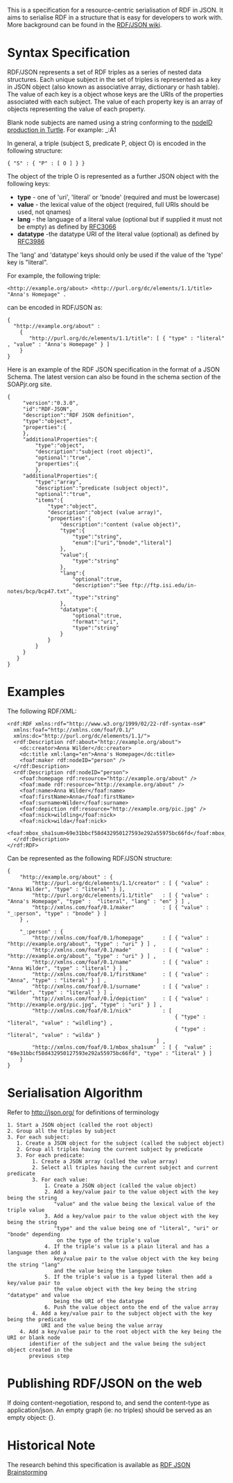 This is a specification for a resource-centric serialisation of RDF in JSON. It aims to serialise RDF in a structure that is easy for developers to work with. More background can be found in the [RDF/JSON wiki](https://github.com/iand/rdf-json/wiki).

# Syntax Specification

RDF/JSON represents a set of RDF triples as a series of nested data structures. Each unique subject in the set of triples is represented as a key in JSON object (also known as associative array, dictionary or hash table). The value of each key is a object whose keys are the URIs of the properties associated with each subject. The value of each property key is an array of objects representing the value of each property.

Blank node subjects are named using a string conforming to the [nodeID production in Turtle](http://www.dajobe.org/2004/01/turtle/#nodeID). For example: _:A1

In general, a triple (subject S, predicate P, object O) is encoded in the following structure:

    { "S" : { "P" : [ O ] } }

The object of the triple O is represented as a further JSON object with the following keys:

* **type** - one of 'uri', 'literal' or 'bnode' (required and must be lowercase)
* **value** - the lexical value of the object (required, full URIs should be used, not qnames)
* **lang** - the language of a literal value (optional but if supplied it must not be empty) as defined by [RFC3066](http://www.ietf.org/rfc/rfc3066.txt)
* **datatype** -the datatype URI of the literal value (optional) as defined by [RFC3986](http://www.ietf.org/rfc/rfc3986.txt)

The 'lang' and 'datatype' keys should only be used if the value of the 'type' key is "literal".

For example, the following triple:

    <http://example.org/about> <http://purl.org/dc/elements/1.1/title> "Anna's Homepage" .

can be encoded in RDF/JSON as:

    {
      "http://example.org/about" : 
        {
           "http://purl.org/dc/elements/1.1/title": [ { "type" : "literal" , "value" : "Anna's Homepage" } ]
        }
    }

Here is an example of the RDF JSON specification in the format of a JSON Schema. The latest version can also be found in the schema section of the SOAPjr.org site.

    {
         "version":"0.3.0",
         "id":"RDF-JSON",
         "description":"RDF JSON definition",
         "type":"object",
         "properties":{
         },
         "additionalProperties":{
             "type":"object",
             "description":"subject (root object)",
             "optional":"true",
             "properties":{
             },
         "additionalProperties":{
             "type":"array",
             "description":"predicate (subject object)",
             "optional":"true",
             "items":{
                 "type":"object",
                 "description":"object (value array)",
                 "properties":{
                     "description":"content (value object)",
                     "type":{
                         "type":"string",
                         "enum":["uri","bnode","literal"]
                     },
                     "value":{
                         "type":"string"
                     },
                     "lang":{
                         "optional":true,
                         "description":"See ftp://ftp.isi.edu/in-notes/bcp/bcp47.txt",
                         "type":"string"
                     },
                     "datatype":{
                         "optional":true,
                         "format":"uri",
                         "type":"string"
                     }
                 }
             }
         }
       }
    }

# Examples

The following RDF/XML:

    <rdf:RDF xmlns:rdf="http://www.w3.org/1999/02/22-rdf-syntax-ns#"
      xmlns:foaf="http://xmlns.com/foaf/0.1/"
      xmlns:dc="http://purl.org/dc/elements/1.1/">
      <rdf:Description rdf:about="http://example.org/about">
        <dc:creator>Anna Wilder</dc:creator>
        <dc:title xml:lang="en">Anna's Homepage</dc:title>
        <foaf:maker rdf:nodeID="person" />
      </rdf:Description>
      <rdf:Description rdf:nodeID="person">
        <foaf:homepage rdf:resource="http://example.org/about" />
        <foaf:made rdf:resource="http://example.org/about" />
        <foaf:name>Anna Wilder</foaf:name>
        <foaf:firstName>Anna</foaf:firstName>
        <foaf:surname>Wilder</foaf:surname>
        <foaf:depiction rdf:resource="http://example.org/pic.jpg" />
        <foaf:nick>wildling</foaf:nick>
        <foaf:nick>wilda</foaf:nick>
        <foaf:mbox_sha1sum>69e31bbcf58d432950127593e292a55975bc66fd</foaf:mbox_sha1sum>
      </rdf:Description>
    </rdf:RDF>

Can be represented as the following RDF/JSON structure:

    {
        "http://example.org/about" : {
            "http://purl.org/dc/elements/1.1/creator" : [ { "value" : "Anna Wilder", "type" : "literal" } ],
            "http://purl.org/dc/elements/1.1/title"   : [ { "value" : "Anna's Homepage", "type" :  "literal", "lang" : "en" } ] ,
            "http://xmlns.com/foaf/0.1/maker"         : [ { "value" : "_:person", "type" : "bnode" } ]
        } ,
 
        "_:person" : {
            "http://xmlns.com/foaf/0.1/homepage"      : [ { "value" : "http://example.org/about", "type" : "uri" } ] ,
            "http://xmlns.com/foaf/0.1/made"          : [ { "value" : "http://example.org/about", "type" : "uri" } ] ,
            "http://xmlns.com/foaf/0.1/name"          : [ { "value" : "Anna Wilder", "type" : "literal" } ] ,
            "http://xmlns.com/foaf/0.1/firstName"     : [ { "value" : "Anna", "type" : "literal" } ] ,
            "http://xmlns.com/foaf/0.1/surname"       : [ { "value" : "Wilder", "type" : "literal" } ] , 
            "http://xmlns.com/foaf/0.1/depiction"     : [ { "value" : "http://example.org/pic.jpg", "type" : "uri" } ] ,
            "http://xmlns.com/foaf/0.1/nick"          : [ 
                                                          { "type" : "literal", "value" : "wildling"} , 
                                                          { "type" : "literal", "value" : "wilda" } 
                                                    ] ,
            "http://xmlns.com/foaf/0.1/mbox_sha1sum"  : [ {  "value" : "69e31bbcf58d432950127593e292a55975bc66fd", "type" : "literal" } ] 
        }
    }

# Serialisation Algorithm

Refer to http://json.org/ for definitions of terminology

    1. Start a JSON object (called the root object)
    2. Group all the triples by subject
    3. For each subject:
       1. Create a JSON object for the subject (called the subject object)
       2. Group all triples having the current subject by predicate
       3. For each predicate:
            1. Create a JSON array (called the value array)
            2. Select all triples having the current subject and current predicate
            3. For each value:
                1. Create a JSON object (called the value object)
                2. Add a key/value pair to the value object with the key being the string
                   "value" and the value being the lexical value of the triple value
                3. Add a key/value pair to the value object with the key being the string
                   "type" and the value being one of "literal", "uri" or "bnode" depending
                    on the type of the triple's value
                4. If the triple's value is a plain literal and has a language then add a 
                   key/value pair to the value object with the key being the string "lang"
                   and the value being the language token
                5. If the triple's value is a typed literal then add a key/value pair to 
                   the value object with the key being the string "datatype" and value 
                   being the URI of the datatype
                6. Push the value object onto the end of the value array
            4. Add a key/value pair to the subject object with the key being the predicate
               URI and the value being the value array
        4. Add a key/value pair to the root object with the key being the URI or blank node
           identifier of the subject and the value being the subject object created in the
           previous step


# Publishing RDF/JSON on the web

If doing content-negotiation, respond to, and send the content-type as application/json. An empty graph (ie: no triples) should be served as an empty object: {}.

# Historical Note
The research behind this specification is available as [RDF JSON Brainstorming](https://github.com/iand/rdf-json/wiki/RDF-JSON-Brainstorming)
